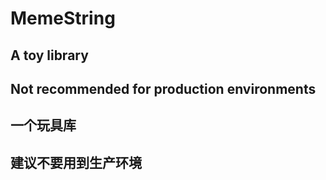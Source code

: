 # MemeString

## A toy library
## Not recommended for production environments
## 一个玩具库
## 建议不要用到生产环境
